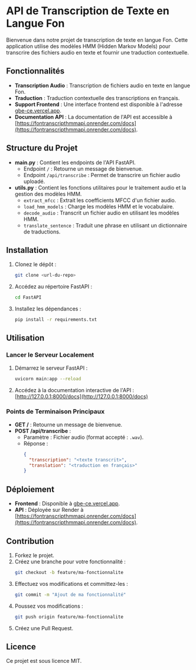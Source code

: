 # API de Transcription de Texte en Langue Fon

Bienvenue dans notre projet de transcription de texte en langue Fon. Cette application utilise des modèles HMM (Hidden Markov Models) pour transcrire des fichiers audio en texte et fournir une traduction contextuelle.

## Fonctionnalités

- **Transcription Audio** : Transcription de fichiers audio en texte en langue Fon.
- **Traduction** : Traduction contextuelle des transcriptions en français.
- **Support Frontend** : Une interface frontend est disponible à l'adresse [gbe-ce.vercel.app](https://gbe-ce.vercel.app).
- **Documentation API** : La documentation de l'API est accessible à [https://fontranscripthmmapi.onrender.com/docs](https://fontranscripthmmapi.onrender.com/docs).

## Structure du Projet

- **main.py** : Contient les endpoints de l'API FastAPI.
  - Endpoint `/` : Retourne un message de bienvenue.
  - Endpoint `/api/transcribe` : Permet de transcrire un fichier audio uploadé.
- **utils.py** : Contient les fonctions utilitaires pour le traitement audio et la gestion des modèles HMM.
  - `extract_mfcc` : Extrait les coefficients MFCC d'un fichier audio.
  - `load_hmm_models` : Charge les modèles HMM et le vocabulaire.
  - `decode_audio` : Transcrit un fichier audio en utilisant les modèles HMM.
  - `translate_sentence` : Traduit une phrase en utilisant un dictionnaire de traductions.

## Installation

1. Clonez le dépôt :
   ```bash
   git clone <url-du-repo>
   ```
2. Accédez au répertoire FastAPI :
   ```bash
   cd FastAPI
   ```
3. Installez les dépendances :
   ```bash
   pip install -r requirements.txt
   ```

## Utilisation

### Lancer le Serveur Localement

1. Démarrez le serveur FastAPI :
   ```bash
   uvicorn main:app --reload
   ```
2. Accédez à la documentation interactive de l'API :
   [http://127.0.0.1:8000/docs](http://127.0.0.1:8000/docs)

### Points de Terminaison Principaux

- **GET /** : Retourne un message de bienvenue.
- **POST /api/transcribe** :
  - Paramètre : Fichier audio (format accepté : `.wav`).
  - Réponse :
    ```json
    {
      "transcription": "<texte transcrit>",
      "translation": "<traduction en français>"
    }
    ```

## Déploiement

- **Frontend** : Disponible à [gbe-ce.vercel.app](https://gbe-ce.vercel.app).
- **API** : Déployée sur Render à [https://fontranscripthmmapi.onrender.com/docs](https://fontranscripthmmapi.onrender.com/docs).

## Contribution

1. Forkez le projet.
2. Créez une branche pour votre fonctionnalité :
   ```bash
   git checkout -b feature/ma-fonctionnalite
   ```
3. Effectuez vos modifications et committez-les :
   ```bash
   git commit -m "Ajout de ma fonctionnalité"
   ```
4. Poussez vos modifications :
   ```bash
   git push origin feature/ma-fonctionnalite
   ```
5. Créez une Pull Request.

## Licence

Ce projet est sous licence MIT.